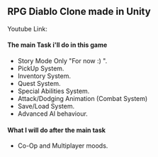 ## RPG Diablo Clone made in Unity

Youtube Link: 

#### The main Task i'll do in this game
* Story Mode Only "For now :) ".
* PickUp System.
* Inventory System.
* Quest System.
* Special Abilities System.
* Attack/Dodging Animation (Combat System)
* Save/Load System.
* Advanced AI behaviour.

#### What I will do after the main task
* Co-Op and Multiplayer moods.
